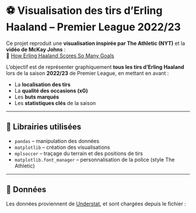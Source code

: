 # ⚽ Visualisation des tirs d’Erling Haaland – Premier League 2022/23

Ce projet reproduit une **visualisation inspirée par The Athletic (NYT)** et la **vidéo de McKay Johns** :  
🎥 [How Erling Haaland Scores So Many Goals](https://www.youtube.com/watch?v=v3uI44ZA_WU)

L’objectif est de représenter graphiquement **tous les tirs d’Erling Haaland** lors de la saison **2022/23** de Premier League, en mettant en avant :
- La **localisation des tirs**
- La **qualité des occasions (xG)**
- Les **buts marqués**
- Les **statistiques clés** de la saison

---

## 🧰 Librairies utilisées

- `pandas` – manipulation des données  
- `matplotlib` – création des visualisations  
- `mplsoccer` – traçage du terrain et des positions de tirs  
- `matplotlib.font_manager` – personnalisation de la police (style The Athletic)

---

## 📂 Données

Les données proviennent de [Understat](https://understat.com/player/), et sont chargées depuis le fichier :

